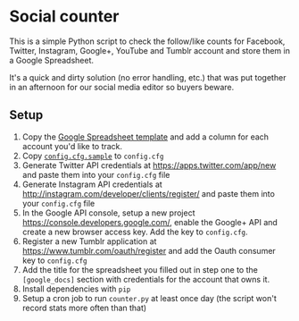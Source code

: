 # Social counter
This is a simple Python script to check the follow/like counts for Facebook, Twitter, Instagram, Google+, YouTube and Tumblr account and store them in a Google Spreadsheet.

It's a quick and dirty solution (no error handling, etc.) that was put together in an afternoon for our social media editor so buyers beware.

## Setup
1. Copy the [Google Spreadsheet template](https://docs.google.com/spreadsheets/d/1lj6B1i7oxgvbXN5Fzob2Rl7NlKfFBuOh1bzEfiRJxTE/) and add a column for each account you'd like to track.
2. Copy [`config.cfg.sample`](config.cfg.sample) to `config.cfg`
3. Generate Twitter API credentials at https://apps.twitter.com/app/new and paste them into your `config.cfg` file
4. Generate Instagram API credentials at http://instagram.com/developer/clients/register/ and paste them into your `config.cfg` file
5. In the Google API console, setup a new project https://console.developers.google.com/, enable the Google+ API and create a new browser access key. Add the key to `config.cfg`.
6. Register a new Tumblr application at https://www.tumblr.com/oauth/register and add the Oauth consumer key to `config.cfg`
7. Add the title for the spreadsheet you filled out in step one to the `[google_docs]` section with credentials for the account that owns it.
8. Install dependencies with `pip`
9. Setup a cron job to run `counter.py` at least once day (the script won't record stats more often than that)
